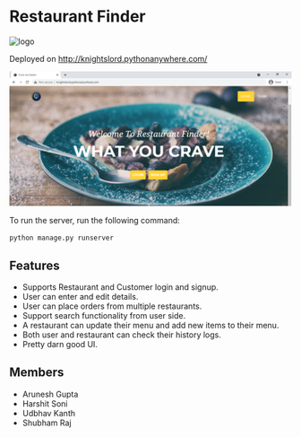 # Restaurant Finder

![logo](foodspark/static/img/llogo.ico)

Deployed on http://knightslord.pythonanywhere.com/

![Screenshot](Screenshot.png)

To run the server, run the following command:

    python manage.py runserver

## Features
* Supports Restaurant and Customer login and signup.
* User can enter and edit details.
* User can place orders from multiple restaurants.
* Support search functionality from user side.
* A restaurant can update their menu and add new items to their menu.
* Both user and restaurant can check their history logs.
* Pretty darn good UI.

## Members
* Arunesh Gupta
* Harshit Soni
* Udbhav Kanth
* Shubham Raj
